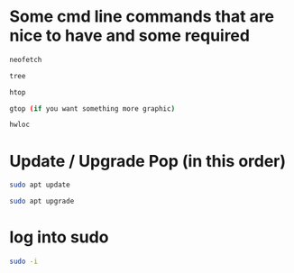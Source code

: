 # Some cmd line commands that are nice to have and some required

```bash
neofetch

tree

htop

gtop (if you want something more graphic)

hwloc
```

# Update / Upgrade Pop (in this order)

```bash
sudo apt update

sudo apt upgrade
```

# log into sudo

```bash
sudo -i
```
